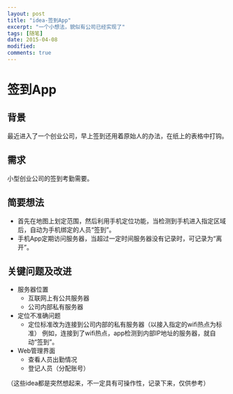 ```yaml
---
layout: post
title: "idea-签到App"
excerpt: "一个小想法，貌似有公司已经实现了"
tags: [随笔]
date: 2015-04-08
modified: 
comments: true
---
```


# 签到App

## 背景
最近进入了一个创业公司，早上签到还用着原始人的办法，在纸上的表格中打钩。

## 需求
小型创业公司的签到考勤需要。

## 简要想法
- 首先在地图上划定范围，然后利用手机定位功能，当检测到手机进入指定区域后，自动为手机绑定的人员“签到”。
- 手机App定期访问服务器，当超过一定时间服务器没有记录时，可记录为“离开”。

## 关键问题及改进
- 服务器位置
  * 互联网上有公共服务器
  * 公司内部私有服务器
- 定位不准确问题
  * 定位标准改为连接到公司内部的私有服务器（以接入指定的wifi热点为标准）
    例如，连接到了wifi热点，app检测到内部IP地址的服务器，就自动“签到”。
- Web管理界面
  * 查看人员出勤情况
  * 登记人员（分配账号）


（这些idea都是突然想起来，不一定具有可操作性，记录下来，仅供参考）
